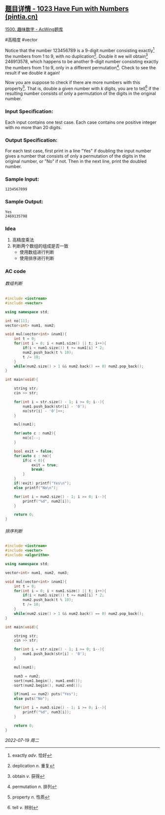 ## [题目详情 - 1023 Have Fun with Numbers (pintia.cn)](https://pintia.cn/problem-sets/994805342720868352/problems/994805478658260992)

[1500. 趣味数字 - AcWing题库](https://www.acwing.com/problem/content/1502/)

#高精度 #vector 

Notice that the number 123456789 is a 9-digit number consisting exactly[^1] the numbers from 1 to 9, with no duplication[^2]. Double it we will obtain[^3] 246913578, which happens to be another 9-digit number consisting exactly the numbers from 1 to 9, only in a different permutation[^4]. Check to see the result if we double it again!

Now you are suppose to check if there are more numbers with this property[^5]. That is, double a given number with *k* digits, you are to tell[^6] if the resulting number consists of only a permutation of the digits in the original number.

### Input Specification:

Each input contains one test case. Each case contains one positive integer with no more than 20 digits.

### Output Specification:

For each test case, first print in a line "Yes" if doubling the input number gives a number that consists of only a permutation of the digits in the original number, or "No" if not. Then in the next line, print the doubled number.

### Sample Input:

```in
1234567899
```

### Sample Output:

```out
Yes
2469135798
```

### Idea

1. 高精度乘法
2. 判断两个数组的组成是否一致
   - 使用数组进行判断
   - 使用排序进行判断

### AC code

###### 数组判断

```cpp
#include <iostream>
#include <vector>

using namespace std;

int no[11];
vector<int> num1, num2;

void mul(vector<int> &num1){
    int t = 0;
    for(int i = 0; i < num1.size() || t; i++){
        if(i < num1.size()) t += num1[i] * 2;
        num2.push_back(t % 10);
        t /= 10;
    }
    while(num2.size() > 1 && num2.back() == 0) num2.pop_back();
}

int main(void){

    string str;
    cin >> str;

    for(int i = str.size() - 1; i >= 0; i--){
        num1.push_back(str[i] - '0');
        no[str[i] - '0']++;
    }

    mul(num1);

    for(auto c : num2){
        no[c]--;
    }

    bool exit = false;
    for(auto c : no){
        if(c < 0){
            exit = true;
            break;
        }
    }
    if(!exit) printf("Yes\n");
    else printf("No\n");

    for(int i = num2.size() - 1; i >= 0; i--){
        printf("%d", num2[i]);
    }

    return 0;
}
```

###### 排序判断

```cpp
#include <iostream>
#include <vector>
#include <algorithm>

using namespace std;

vector<int> num1, num2, num3;

void mul(vector<int> &num1){
    int t = 0;
    for(int i = 0; i < num1.size() || t; i++){
        if(i < num1.size()) t += num1[i] * 2;
        num2.push_back(t % 10);
        t /= 10;
    }
    while(num2.size() > 1 && num2.back() == 0) num2.pop_back();
}

int main(void){

    string str;
    cin >> str;

    for(int i = str.size() - 1; i >= 0; i--){
        num1.push_back(str[i] - '0');
    }

    mul(num1);

    num3 = num2;
    sort(num1.begin(), num1.end());
    sort(num2.begin(), num2.end());

    if(num1 == num2) puts("Yes");
    else puts("No");

    for(int i = num3.size() - 1; i >= 0; i--){
        printf("%d", num3[i]);
    }

    return 0;
}
```


*2022-07-19 周二*

[^1]: exactly $adv.$ 恰好
[^2]: deplication $n.$ 重复
[^3]: obtain $v.$ 获得
[^4]: permutation $n.$ 排列
[^5]: property $n.$ 性质
[^6]: tell $v.$ 辨别